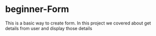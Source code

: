 # beginner-Form
This is a basic way to create form. In this project we covered about get details from user and display those details 
